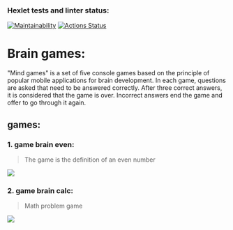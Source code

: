 ### Hexlet tests and linter status:
[![Maintainability](https://api.codeclimate.com/v1/badges/1587e1c523d919bb7dff/maintainability)](https://codeclimate.com/github/BlackJackSpb/python-project-49/maintainability)
[![Actions Status](https://github.com/BlackJackSpb/python-project-49/actions/workflows/hexlet-check.yml/badge.svg)](https://github.com/BlackJackSpb/python-project-49/actions)
# Brain games:

"Mind games" is a set of five console games based on the principle of popular mobile applications for brain development. In each game, questions are asked that need to be answered correctly. After three correct answers, it is considered that the game is over. Incorrect answers end the game and offer to go through it again.

## games:
### 1. game brain even:
>The game is the definition of an even number

<a href="https://asciinema.org/a/675214" target="_blank"><img src="https://asciinema.org/a/675214.svg" /></a>
### 2. game brain calc:
>Math problem game

<a href="https://asciinema.org/a/xE9tq5m7ZrDTyXtyEx9UYqw3q" target="_blank"><img src="https://asciinema.org/a/xE9tq5m7ZrDTyXtyEx9UYqw3q.svg" /></a>
